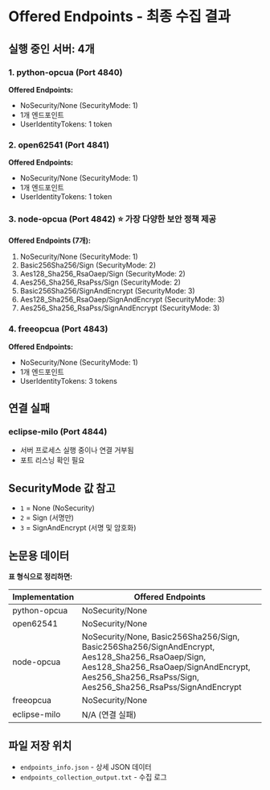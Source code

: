 # Offered Endpoints - 최종 수집 결과

## 실행 중인 서버: 4개

### 1. python-opcua (Port 4840)
**Offered Endpoints:**
- NoSecurity/None (SecurityMode: 1)
- 1개 엔드포인트
- UserIdentityTokens: 1 token

### 2. open62541 (Port 4841)
**Offered Endpoints:**
- NoSecurity/None (SecurityMode: 1)
- 1개 엔드포인트
- UserIdentityTokens: 1 token

### 3. node-opcua (Port 4842) ⭐ 가장 다양한 보안 정책 제공
**Offered Endpoints (7개):**
1. NoSecurity/None (SecurityMode: 1)
2. Basic256Sha256/Sign (SecurityMode: 2)
3. Aes128_Sha256_RsaOaep/Sign (SecurityMode: 2)
4. Aes256_Sha256_RsaPss/Sign (SecurityMode: 2)
5. Basic256Sha256/SignAndEncrypt (SecurityMode: 3)
6. Aes128_Sha256_RsaOaep/SignAndEncrypt (SecurityMode: 3)
7. Aes256_Sha256_RsaPss/SignAndEncrypt (SecurityMode: 3)

### 4. freeopcua (Port 4843)
**Offered Endpoints:**
- NoSecurity/None (SecurityMode: 1)
- 1개 엔드포인트
- UserIdentityTokens: 3 tokens

## 연결 실패

### eclipse-milo (Port 4844)
- 서버 프로세스 실행 중이나 연결 거부됨
- 포트 리스닝 확인 필요

## SecurityMode 값 참고

- `1` = None (NoSecurity)
- `2` = Sign (서명만)
- `3` = SignAndEncrypt (서명 및 암호화)

## 논문용 데이터

**표 형식으로 정리하면:**

| Implementation | Offered Endpoints |
|----------------|-------------------|
| python-opcua   | NoSecurity/None |
| open62541      | NoSecurity/None |
| node-opcua     | NoSecurity/None, Basic256Sha256/Sign, Basic256Sha256/SignAndEncrypt, Aes128_Sha256_RsaOaep/Sign, Aes128_Sha256_RsaOaep/SignAndEncrypt, Aes256_Sha256_RsaPss/Sign, Aes256_Sha256_RsaPss/SignAndEncrypt |
| freeopcua      | NoSecurity/None |
| eclipse-milo   | N/A (연결 실패) |

## 파일 저장 위치

- `endpoints_info.json` - 상세 JSON 데이터
- `endpoints_collection_output.txt` - 수집 로그
